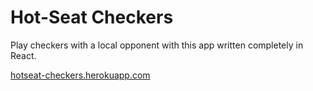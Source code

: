 # Hot-Seat Checkers

Play checkers with a local opponent with this app written completely in React.

[hotseat-checkers.herokuapp.com](https://hotseat-checkers.herokuapp.com/)